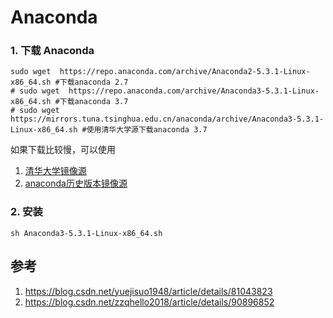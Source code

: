 # Anaconda

### 1. 下载 Anaconda 

```shell
sudo wget  https://repo.anaconda.com/archive/Anaconda2-5.3.1-Linux-x86_64.sh #下载anaconda 2.7
# sudo wget  https://repo.anaconda.com/archive/Anaconda3-5.3.1-Linux-x86_64.sh #下载anaconda 3.7
# sudo wget https://mirrors.tuna.tsinghua.edu.cn/anaconda/archive/Anaconda3-5.3.1-Linux-x86_64.sh #使用清华大学源下载anaconda 3.7
```

如果下载比较慢，可以使用

1. [清华大学镜像源](https://mirrors.tuna.tsinghua.edu.cn/anaconda/archive/)
2. [anaconda历史版本镜像源](https://repo.continuum.io/archive/)

### 2. 安装 

```shell
sh Anaconda3-5.3.1-Linux-x86_64.sh
```

## 参考
1. https://blog.csdn.net/yuejisuo1948/article/details/81043823
2. https://blog.csdn.net/zzqhello2018/article/details/90896852